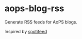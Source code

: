 # aops-blog-rss

Generate RSS feeds for AoPS blogs.

Inspired by [spotifeed](https://github.com/timdorr/spotifeed)
